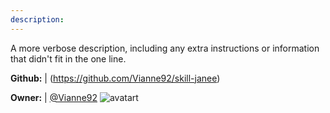 ```yaml
---
description: 
---
```

A more verbose description, including any extra instructions or
information that didn't fit in the one line.

**Github:** | (https://github.com/Vianne92/skill-janee)

**Owner:** | [@Vianne92](https://github.com/Vianne92) ![avatart](https://avatars1.githubusercontent.com/u/36879731?v=4)

